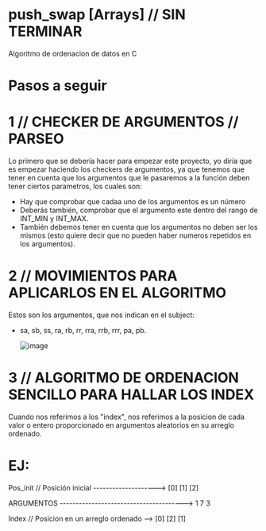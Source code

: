 # push_swap [Arrays] // SIN TERMINAR

Algoritmo de ordenacion de datos en C

# Pasos a seguir
# 1 // CHECKER DE ARGUMENTOS // PARSEO
Lo primero que se debería hacer para empezar este proyecto, yo diría que es empezar haciendo los checkers de argumentos, ya que tenemos que tener en cuenta que los argumentos que le pasaremos a la función deben tener ciertos parametros,  los cuales son:

- Hay que comprobar que cadaa uno de los argumentos es un número
- Deberás también, comprobar que el argumento este dentro del rango de INT_MIN y INT_MAX.
- También debemos tener en cuenta que los argumentos no deben ser los mismos (esto quiere decir que no pueden haber numeros repetidos en los argumentos).

# 2 // MOVIMIENTOS PARA APLICARLOS EN EL ALGORITMO
Estos son los argumentos, que nos indican en el subject:
- sa, sb, ss, ra, rb, rr, rra, rrb, rrr, pa, pb.

  
  ![image](https://github.com/user-attachments/assets/3145ff47-45ac-458e-9c13-36ec4531eaf5)

# 3 // ALGORITMO DE ORDENACION SENCILLO PARA HALLAR LOS INDEX
Cuando nos referimos a los "index", nos referimos a la posicion de cada valor o entero proporcionado en argumentos aleatorios en su arreglo ordenado.

# EJ:

Pos_init // Posición inicial -------------------->  [0]  [1]  [2]

ARGUMENTOS --------------------------------------->   1    7    3

Index // Posicion en un arreglo ordenado -->  [0]  [2]  [1]


